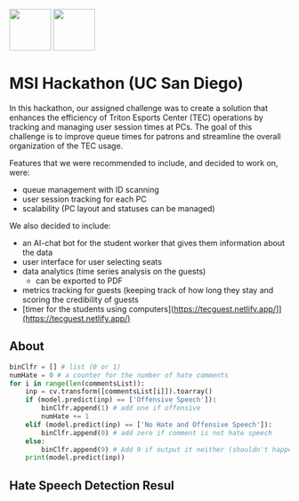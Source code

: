 <img src = "https://cdn.dribbble.com/users/3144264/screenshots/16080159/media/76c03dd932c1e3f797c3fb5869826de9.png"  height = "75"> <img src = "https://upload.wikimedia.org/wikipedia/commons/thumb/c/c1/Seal_of_the_University_of_California%2C_San_Diego.svg/1200px-Seal_of_the_University_of_California%2C_San_Diego.svg.png"  height = "75">

# MSI Hackathon (UC San Diego)

In this hackathon, our assigned challenge was to create a solution that enhances the efficiency of Triton Esports Center (TEC) operations by tracking and managing user session times at PCs. The goal of this challenge is to improve queue times for patrons and streamline the overall organization of the TEC usage.

Features that we were recommended to include, and decided to work on, were:
- queue management with ID scanning
- user session tracking for each PC
- scalability (PC layout and statuses can be managed)

We also decided to include:
- an AI-chat bot for the student worker that gives them information about the data
- user interface for user selecting seats
- data analytics (time series analysis on the guests)
  - can be exported to PDF
- metrics tracking for guests (keeping track of how long they stay and scoring the credibility of guests
- [timer for the students using computers](https://tecguest.netlify.app/]](https://tecguest.netlify.app/)


## About


```python
binClfr = [] # list (0 or 1)
numHate = 0 # a counter for the number of hate comments
for i in range(len(commentsList)):
    inp = cv.transform([commentsList[i]]).toarray()
    if (model.predict(inp) == ['Offensive Speech']):
        binClfr.append(1) # add one if offensive
        numHate += 1
    elif (model.predict(inp) == ['No Hate and Offensive Speech']):
        binClfr.append(0) # add zero if comment is not hate speech
    else:
        binClfr.append(9) # Add 9 if output it neither (shouldn't happen; means that there's an error)
    print(model.predict(inp))
```

## Hate Speech Detection Resul
